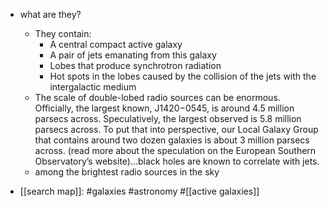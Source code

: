   * what are they?
    * They contain:
      * A central compact active galaxy
      * A pair of jets emanating from this galaxy
      * Lobes that produce synchrotron radiation
      * Hot spots in the lobes caused by the collision of the jets with the intergalactic medium
    * The scale of double-lobed radio sources can be enormous. Officially, the largest known, J1420−0545, is around 4.5 million parsecs across. Speculatively, the largest observed is 5.8 million parsecs across. To put that into perspective, our Local Galaxy Group that contains around two dozen galaxies is about 3 million parsecs across. (read more about the speculation on the European Southern Observatory’s website)…black holes are known to correlate with jets.
    * among the brightest radio sources in the sky

  * [[search map]]: #galaxies #astronomy #[[active galaxies]] 